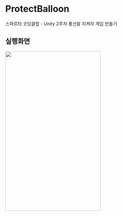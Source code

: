 # ProtectBalloon
스파르타 코딩클럽 - Unity 2주차 풍선을 지켜라 게임 만들기

## 실행화면

<img src="https://user-images.githubusercontent.com/62470991/230027346-035e243d-9237-4e40-ab17-a7f7812e5f4a.gif" width="300" height="500"/>
